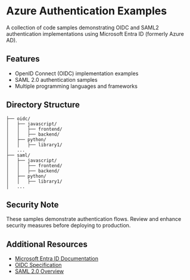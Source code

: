 # Azure Authentication Examples

A collection of code samples demonstrating OIDC and SAML2 authentication implementations using Microsoft Entra ID (formerly Azure AD).

## Features

- OpenID Connect (OIDC) implementation examples
- SAML 2.0 authentication samples
- Multiple programming languages and frameworks

## Directory Structure

```
├── oidc/
│   ├── javascript/
│   │   ├── frontend/
│   │   ├── backend/
│   ├── python/
│   │   ├── library1/
│   ...
├── saml/
│   ├── javascript/
│   │   ├── frontend/
│   │   ├── backend/
│   ├── python/
│   │   ├── library1/
│   ...
```

## Security Note

These samples demonstrate authentication flows. Review and enhance security measures before deploying to production.


## Additional Resources

- [Microsoft Entra ID Documentation](https://learn.microsoft.com/en-us/entra/identity/)
- [OIDC Specification](https://openid.net/specs/openid-connect-core-1_0.html)
- [SAML 2.0 Overview](https://docs.oasis-open.org/security/saml/Post2.0/sstc-saml-tech-overview-2.0.html)
